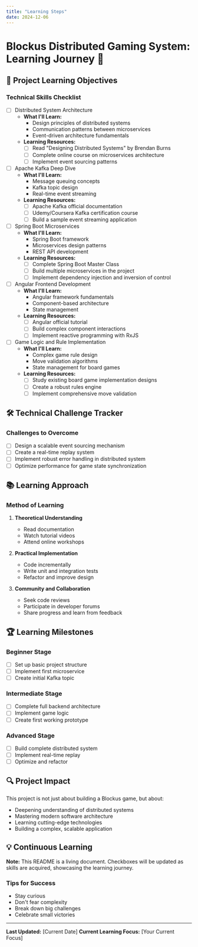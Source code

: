 ```yaml
---
title: "Learning Steps"
date: 2024-12-06
---
```

# Blockus Distributed Gaming System: Learning Journey 🚀

## 🎯 Project Learning Objectives

### Technical Skills Checklist

- [ ] Distributed System Architecture
  - **What I'll Learn:**
    - Design principles of distributed systems
    - Communication patterns between microservices
    - Event-driven architecture fundamentals
  - **Learning Resources:**
    - [ ] Read "Designing Distributed Systems" by Brendan Burns
    - [ ] Complete online course on microservices architecture
    - [ ] Implement event sourcing patterns

- [ ] Apache Kafka Deep Dive
  - **What I'll Learn:**
    - Message queuing concepts
    - Kafka topic design
    - Real-time event streaming
  - **Learning Resources:**
    - [ ] Apache Kafka official documentation
    - [ ] Udemy/Coursera Kafka certification course
    - [ ] Build a sample event streaming application

- [ ] Spring Boot Microservices
  - **What I'll Learn:**
    - Spring Boot framework
    - Microservices design patterns
    - REST API development
  - **Learning Resources:**
    - [ ] Complete Spring Boot Master Class
    - [ ] Build multiple microservices in the project
    - [ ] Implement dependency injection and inversion of control

- [ ] Angular Frontend Development
  - **What I'll Learn:**
    - Angular framework fundamentals
    - Component-based architecture
    - State management
  - **Learning Resources:**
    - [ ] Angular official tutorial
    - [ ] Build complex component interactions
    - [ ] Implement reactive programming with RxJS

- [ ] Game Logic and Rule Implementation
  - **What I'll Learn:**
    - Complex game rule design
    - Move validation algorithms
    - State management for board games
  - **Learning Resources:**
    - [ ] Study existing board game implementation designs
    - [ ] Create a robust rules engine
    - [ ] Implement comprehensive move validation

## 🛠 Technical Challenge Tracker

### Challenges to Overcome
- [ ] Design a scalable event sourcing mechanism
- [ ] Create a real-time replay system
- [ ] Implement robust error handling in distributed system
- [ ] Optimize performance for game state synchronization

## 📚 Learning Approach

### Method of Learning
1. **Theoretical Understanding**
   - Read documentation
   - Watch tutorial videos
   - Attend online workshops

2. **Practical Implementation**
   - Code incrementally
   - Write unit and integration tests
   - Refactor and improve design

3. **Community and Collaboration**
   - Seek code reviews
   - Participate in developer forums
   - Share progress and learn from feedback

## 🏆 Learning Milestones

### Beginner Stage
- [ ] Set up basic project structure
- [ ] Implement first microservice
- [ ] Create initial Kafka topic

### Intermediate Stage
- [ ] Complete full backend architecture
- [ ] Implement game logic
- [ ] Create first working prototype

### Advanced Stage
- [ ] Build complete distributed system
- [ ] Implement real-time replay
- [ ] Optimize and refactor

## 🔍 Project Impact

This project is not just about building a Blockus game, but about:
- Deepening understanding of distributed systems
- Mastering modern software architecture
- Learning cutting-edge technologies
- Building a complex, scalable application

## 💡 Continuous Learning

**Note:** This README is a living document. Checkboxes will be updated as skills are acquired, showcasing the learning journey.

### Tips for Success
- Stay curious
- Don't fear complexity
- Break down big challenges
- Celebrate small victories

---

**Last Updated:** [Current Date]
**Current Learning Focus:** [Your Current Focus]
